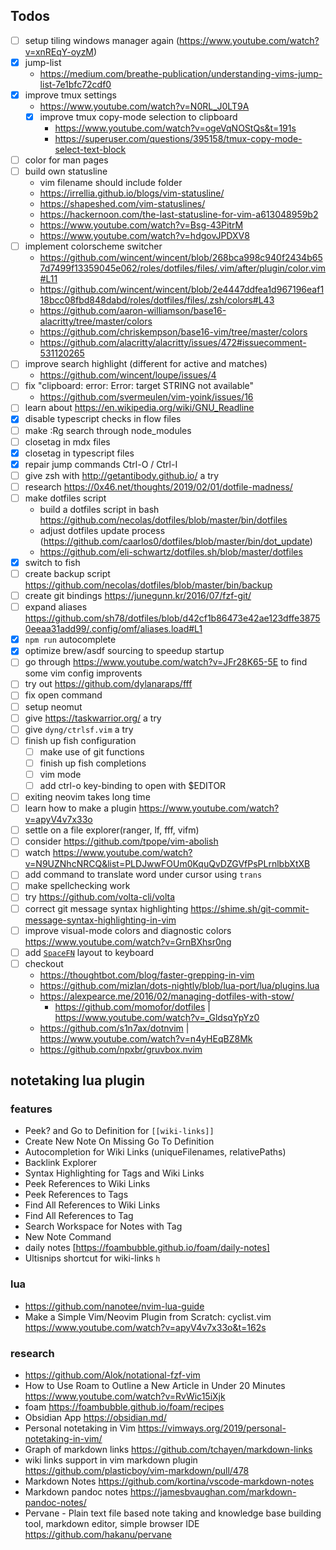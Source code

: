 
## Todos
- [ ] setup tiling windows manager again (https://www.youtube.com/watch?v=xnREqY-oyzM)
- [x] jump-list 
  - https://medium.com/breathe-publication/understanding-vims-jump-list-7e1bfc72cdf0
- [x] improve tmux settings
  - https://www.youtube.com/watch?v=N0RL_J0LT9A
  - [x] improve tmux copy-mode selection to clipboard
    - https://www.youtube.com/watch?v=ogeVqNOStQs&t=191s
    - https://superuser.com/questions/395158/tmux-copy-mode-select-text-block
- [ ] color for man pages
- [ ] build own statusline
  - vim filename should include folder
  - https://irrellia.github.io/blogs/vim-statusline/
  - https://shapeshed.com/vim-statuslines/
  - https://hackernoon.com/the-last-statusline-for-vim-a613048959b2
  - https://www.youtube.com/watch?v=Bsg-43PitrM
  - https://www.youtube.com/watch?v=hdgovJPDXV8
- [ ] implement colorscheme switcher
  - https://github.com/wincent/wincent/blob/268bca998c940f2434b657d7499f13359045e062/roles/dotfiles/files/.vim/after/plugin/color.vim#L11
  - https://github.com/wincent/wincent/blob/2e4447ddfea1d967196eaf118bcc08fbd848dabd/roles/dotfiles/files/.zsh/colors#L43
  - https://github.com/aaron-williamson/base16-alacritty/tree/master/colors
  - https://github.com/chriskempson/base16-vim/tree/master/colors
  - https://github.com/alacritty/alacritty/issues/472#issuecomment-531120265
- [ ] improve search highlight (different for active and matches)
  - https://github.com/wincent/loupe/issues/4
- [ ] fix "clipboard: error: Error: target STRING not available"
  - https://github.com/svermeulen/vim-yoink/issues/16
- [ ] learn about https://en.wikipedia.org/wiki/GNU_Readline
- [x] disable typescript checks in flow files
- [ ] make :Rg search through node_modules
- [ ] closetag in mdx files
- [x] closetag in typescript files
- [x] repair jump commands Ctrl-O / Ctrl-I
- [ ] give zsh with http://getantibody.github.io/ a try
- [ ] research https://0x46.net/thoughts/2019/02/01/dotfile-madness/
- [ ] make dotfiles script
  - build a dotfiles script in bash https://github.com/necolas/dotfiles/blob/master/bin/dotfiles
  - adjust dotfiles update process (https://github.com/caarlos0/dotfiles/blob/master/bin/dot_update)
  - https://github.com/eli-schwartz/dotfiles.sh/blob/master/dotfiles
- [x] switch to fish
- [ ] create backup script https://github.com/necolas/dotfiles/blob/master/bin/backup
- [ ] create git bindings https://junegunn.kr/2016/07/fzf-git/
- [ ] expand aliases https://github.com/sh78/dotfiles/blob/d42cf1b86473e42ae123dffe38750eeaa31add99/.config/omf/aliases.load#L1
- [x] `npm run` autocomplete
- [x] optimize brew/asdf sourcing to speedup startup
- [ ] go through https://www.youtube.com/watch?v=JFr28K65-5E to find some vim config improvents
- [ ] try out https://github.com/dylanaraps/fff
- [ ] fix open command
- [ ] setup neomut
- [ ] give https://taskwarrior.org/ a try
- [ ] give `dyng/ctrlsf.vim` a try
- [ ] finish up fish configuration
  - [ ] make use of git functions
  - [ ] finish up fish completions
  - [ ] vim mode
  - [ ] add ctrl-o key-binding to open with $EDITOR
- [ ] exiting neovim takes long time
- [ ] learn how to make a plugin https://www.youtube.com/watch?v=apyV4v7x33o
- [ ] settle on a file explorer(ranger, lf, fff, vifm)
- [ ] consider https://github.com/tpope/vim-abolish
- [ ] watch https://www.youtube.com/watch?v=N9UZNhcNRCQ&list=PLDJwwFOUm0KquQvDZGVfPsPLrnlbbXtXB
- [ ] add command to translate word under cursor using `trans`
- [ ] make spellchecking work
- [ ] try https://github.com/volta-cli/volta
- [ ] correct git message syntax highlighting https://shime.sh/git-commit-message-syntax-highlighting-in-vim
- [ ] improve visual-mode colors and diagnostic colors https://www.youtube.com/watch?v=GrnBXhsr0ng
- [ ] add [`SpaceFN`](https://geekhack.org/index.php?topic=51069.0) layout to keyboard
- [ ] checkout
  - https://thoughtbot.com/blog/faster-grepping-in-vim
  - https://github.com/mizlan/dots-nightly/blob/lua-port/lua/plugins.lua
  - https://alexpearce.me/2016/02/managing-dotfiles-with-stow/
    - https://github.com/momofor/dotfiles | https://www.youtube.com/watch?v=_GldsqYpYz0
  - https://github.com/s1n7ax/dotnvim | https://www.youtube.com/watch?v=n4yHEqBZ8Mk
  - https://github.com/npxbr/gruvbox.nvim


## notetaking lua plugin

### features

- Peek? and Go to Definition for `[[wiki-links]]`
- Create New Note On Missing Go To Definition
- Autocompletion for Wiki Links (uniqueFilenames, relativePaths)
- Backlink Explorer
- Syntax Highlighting for Tags and Wiki Links
- Peek References to Wiki Links
- Peek References to Tags
- Find All References to Wiki Links
- Find All References to Tag
- Search Workspace for Notes with Tag
- New Note Command
- daily notes [https://foambubble.github.io/foam/daily-notes]
- Ultisnips shortcut for wiki-links `h`

### lua
- https://github.com/nanotee/nvim-lua-guide
- Make a Simple Vim/Neovim Plugin from Scratch: cyclist.vim https://www.youtube.com/watch?v=apyV4v7x33o&t=162s

### research
- https://github.com/Alok/notational-fzf-vim
- How to Use Roam to Outline a New Article in Under 20 Minutes 
  https://www.youtube.com/watch?v=RvWic15iXjk
- foam
  https://foambubble.github.io/foam/recipes
- Obsidian App
  https://obsidian.md/
- Personal notetaking in Vim
  https://vimways.org/2019/personal-notetaking-in-vim/
- Graph of markdown links
  https://github.com/tchayen/markdown-links
- wiki links support in vim markdown plugin
  https://github.com/plasticboy/vim-markdown/pull/478
- Markdown Notes
  https://github.com/kortina/vscode-markdown-notes
- Markdown pandoc notes
  https://jamesbvaughan.com/markdown-pandoc-notes/
- Pervane - Plain text file based note taking and knowledge base building tool, markdown editor, simple browser IDE
  https://github.com/hakanu/pervane
